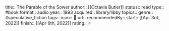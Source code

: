 title:: The Parable of the Sower
author:: [[Octavia Butler]]
status:: read
type:: #book
format:: audio
year:: 1993
acquired:: library/libby
topics::
genre:: #speculative_fiction
tags::
icon:: 📖
url::
recommendedBy::
start:: [[Apr 3rd, 2022]]
finish:: [[Apr 6th, 2022]]
rating:: ⭐️
